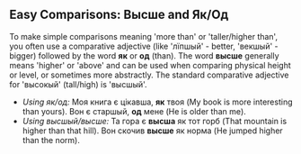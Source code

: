 ## Easy Comparisons: Высше and Як/Од

To make simple comparisons meaning 'more than' or 'taller/higher than', you often use a comparative adjective (like 'лїпшый' - better, 'векшый' - bigger) followed by the word __як__ or __од__ (than). The word __высше__ generally means 'higher' or 'above' and can be used when comparing physical height or level, or sometimes more abstractly. The standard comparative adjective for 'высокый' (tall/high) is 'высшый'.

*   _Using як/од:_ Моя книга є цікавша, __як__ твоя (My book is more interesting than yours). Вон є старшый, __од__ мене (He is older than me).
*   _Using высшый/высше:_ Та гора є __высша__ як тот горб (That mountain is higher than that hill). Вон скочив __высше__ як норма (He jumped higher than the norm).